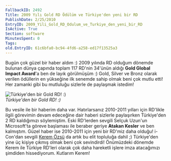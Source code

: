 ```yaml
---
FallbackID: 2492
Title: 2009 Yılı Gold RD Ödülüm ve Türkiye'den yeni bir RD
PublishDate: 2/25/2010
EntryID: 2009_Yili_Gold_RD_Odulum_ve_Turkiye_den_yeni_bir_RD
IsActive: True
Section: software
MinutesSpent: 0
Tags: 
old.EntryID: 61c6bfa0-bc94-4fd6-a258-ed17f13525a3
---
```

Bugün çok güzel bir haber aldım :) 2009 yılında RD olduğum dönemde
bulunan dünya çapında toplam 117 RD'nin 34'ünün aldığı **Gold Global
Impact Award**'a ben de layık görülmüşüm :) Gold, Silver ve Bronz olarak
verilen ödüllerin en yükseğine ilk senemde sahip olmak beni çok mutlu
etti! Her zamanki gibi bu mutluluğu sizlerle de paylaşmak istedim!

![Türkiye'den bir Gold RD!
:)](http://cdn.daron.yondem.com/assets/2492/24022010_1.jpg)\
*Türkiye'den bir Gold RD! :)*

Bu vesile ile bir haberim daha var. Hatırlarsanız 2010-2011 yılları için
RD'likle ilgili görevimin devam edeceğine dair haberi sizlerle
paylaşırken Türkiye'den 2 RD kaldığımızı söylemiştim. Eski RD'lerden
sevgili Selçuk Uzun'un Microsoft'ta göreve başlaması ile beraber geriye
**Atakan Kesler** ve ben kalmıştım. Güzel haber ise 2010-2011 için yeni
bir RD'miz daha olduğu! i-Con'dan sevgili [Kerem
Özsü](http://www.kozsu.com/) da artık bu elit topluluğa dahil ;)
Türkiye'den yine üç kişiye çıkmış olmak beni çok sevindirdi! Önümüzdeki
dönemde Kerem ile Türkiye RD'leri olarak çok daha hareketli işlere imza
atacağımızı şimdiden hissediyorum. Kutlarım Kerem!


